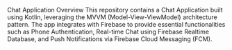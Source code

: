 Chat Application
Overview
This repository contains a Chat Application built using Kotlin, leveraging the MVVM (Model-View-ViewModel) architecture pattern. 
The app integrates with Firebase to provide essential functionalities such as Phone Authentication, Real-time Chat using Firebase Realtime Database, and Push Notifications via Firebase Cloud Messaging (FCM).
